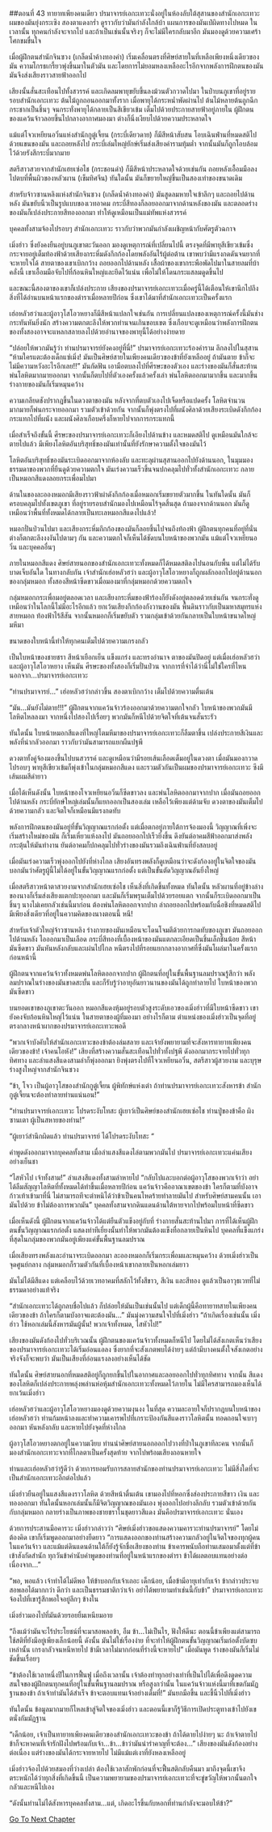 ##ตอนที่ 43 ทายาทเพียงคนเดียว
ปรมาจารย์เอกะเทวะนั่งอยู่ในห้องลับใต้สุสานของสำนักเอกะเทวะ ผมของมันยุ่งกระเซิง สองตาแดงกร่ำ ดูราวกับว่ามันกำลังใกล้บ้า แผนการของมันเป๋ผิดทางไปหมด ในเวลานั้น ทุกคนกำลังจะจากไป และถ้าเป็นเช่นนั้นจริงๆ ก็จะไม่มีใครกลับมาอีก มันมองดูด้วยความเศร้าโศกขมขื่นใจ 

เมื่อผู้ฝึกตนสำนักจินซวง (เกล็ดน้ำค้างทองคำ) เริ่มเคลื่อนตรงที่ศิษย์สายในที่เหลือเพียงหนึ่งเดียวของมัน ความโกรธเกรี้ยวพุ่งขึ้นมาในตัวมัน และโดยการไม่ยอมหลงเหลืออะไรอีกจากพลังการฝึกตนของมัน มันจึงส่งเสียงราวสายฟ้าออกไป

เสียงนั้นสั่นสะเทือนไปทั้งสวรรค์ และเกิดลมพายุขยับขึ้นลงม้วนตัวกวาดไปมา ในป่าบนภูเขาที่อยู่รายรอบสำนักเอกะเทวะ ต้นไม้ถูกถอนออกมาทั้งราก เมื่อพายุได้กระหน่ำพัดผ่านไป ต้นไม้หลายต้นถูกฉีกกระชากเป็นชิ้นๆ จนกระทั่งพายุได้กลายเป็นสีเขียวเข้ม เต็มไปด้วยประกายสายฟ้าอยู่ภายใน ผู้ฝึกตนของแคว้นจ้าวลอยขึ้นไปกลางอากาศมองมา ต่างก็นิ่งเงียบไปด้วยความประหลาดใจ

แม้แต่โจวเหยียนอวิ๋นแห่งสำนักกูตู๋เจี้ยน (กระบี่เดียวดาย) ก็มีสีหน้าสับสน โอบเฉินฟ่านที่หมดสติไปด้วยแขนของมัน และถอยหลังไป กระบี่เล่มใหญ่ยักษ์เริ่มส่งเสียงคำรามทุ้มต่ำ จากนั้นมันก็ถูกโอบล้อมไว้ด้วยรังสีกระบี่มากมาย

สตรีสาวสวยจากสำนักเฮยเซ่อไช (กระชอนดำ) ก็มีสีหน้าประหลาดใจด้วยเช่นกัน ถอยหลังเอื้อมมือลงไปตบที่พื้นผิวของหลัวผาน (เข็มทิศจีน) ทันใดนั้น มันก็ขยายใหญ่ขึ้นเป็นสองเท่าของขนาดเดิม

สำหรับจ้าวซานหลิงแห่งสำนักจินซวง (เกล็ดน้ำค้างทองคำ) มันสูดลมหายใจเข้าลึกๆ และถอยไปด้านหลัง มันขยับนิ้วเป็นรูปแบบของเวทอาคม กระบี่สีทองก็ลอยออกมาจากด้านหลังของมัน และตลอดร่างของมันก็เปล่งประกายสีทองออกมา ทำให้ดูเหมือนเป็นแม่ทัพแห่งสวรรค์

บุคคลทั้งสามจ้องไปรอบๆ สำนักเอกะเทวะ ราวกับว่าพวกมันกำลังเผชิญหน้ากับศัตรูตัวฉกาจ

เมิ่งฮ่าว ซึ่งยังคงยืนอยู่บนภูเขาตะวันออก มองดูเหตุการณ์ที่เปลี่ยนไปนี้ ตรงจุดที่มีพายุสีเขียวเข้มซึ่งกระจายอยู่เต็มท้องฟ้าด้วยเสียงกระหึ่มดังกึกก้องโดยพลังอันไร้ผู้ต่อต้าน เขาพบว่ามีแรงกดดันจนยากที่จะหายใจได้ สายตาของเขาเบิกกว้าง ถอยออกไปด้านหลัง เสื้อผ้าของเขากระพือพัดไปมาในสายลมที่บ้าคลั่งนี้ เขาเอื้อมมือจับไปที่ก้อนหินใหญ่และยึดไว้แน่น เพื่อไม่ให้โดนกระแสลมดูดขึ้นไป

และขณะนี้สองตาของเขาก็เปล่งประกาย เสียงของปรมาจารย์เอกะเทวะเมื่อครู่นี้ได้เตือนให้เขานึกไปถึงสิ่งที่ได้อ่านบนหน้าแรกของตำราเมื่อหลายปีก่อน ซึ่งเขาได้มาที่สำนักเอกะเทวะเป็นครั้งแรก

เฮ่อหลัวฮว่าและผู้อาวุโสโอวหยางก็มีสีหน้าแปลกใจเช่นกัน การเปลี่ยนแปลงของเหตุการณ์ครั้งนี้มันช่างกระทันหันยิ่งนัก สร้างความตกตะลึงให้พวกท่านจนเกินขอบเขต ซึ่งเกือบจะดูเหมือนว่าพลังการฝึกตนของทั้งสองอาจจะแหลกสลายลงไปด้วยอำนาจของพายุนี้ได้อย่างง่ายดาย

“ปล่อยให้พวกมันรู้ว่า ท่านปรมาจารย์ยังคงอยู่ที่นี่!” ปรมาจารย์เอกะเทวะร้องคำราม ลึกลงไปในสุสาน “ห้ามใครแตะต้องเด็กแซ่เมิ่ง! มันเป็นศิษย์สายในเพียงคนเดียวของข้าที่ยังเหลืออยู่ ถ้ามันตาย ข้าก็จะไม่มีความหวังอะไรอีกเลย!!” มันกัดฟัน เอามือตบลงไปที่ศีรษะของตัวเอง และร่างของมันก็สั่นสะท้าน พ่นโลหิตมากมายออกมา จากนั้นก็ตบไปที่ตัวเองครั้งแล้วครั้งเล่า พ่นโลหิตออกมามากขึ้น และมากขึ้น ร่างกายของมันก็เริ่มหมุนคว้าง

ความเกลียดชังปรากฎขึ้นในดวงตาของมัน หลังจากที่ตบตัวเองไปเจ็ดหรือแปดครั้ง โลหิตจำนวนมากมายก็พ่นกระจายออกมา รวมตัวเข้าด้วยกัน จากนั้นก็พุ่งตรงไปที่ผนังศิลาด้วยเสียงระเบิดดังกึกก้อง กระแทกไปที่ผนัง และผนังศิลาเกือบครึ่งก็หายไปจากการกระแทกนี้

เมื่อสำเร็จถึงขั้นนี้ ศีรษะของปรมาจารย์เอกะเทวะก็เอียงไปด้านข้าง และหมดสติไป ดูเหมือนมันใกล้จะตายไปแล้ว มีเพียงโลหิตอันบริสุทธิ์ของมันเท่านั้นที่ยังรักษาความตั้งใจของมันไว้

โลหิตอันบริสุทธิ์ของมันระเบิดออกมาจากห้องลับ และทะลุผ่านสุสานออกไปยังด้านนอก, ในมุมมองธรรมดาของพวกที่ยืนดูด้วยความตกใจ มันเร่งความเร็วขึ้นจนปกคลุมไปทั่วทั้งสำนักเอกะเทวะ กลายเป็นหมอกสีแดงลอยกระเพื่อมไปมา 

ด้านในของละอองหมอกมีเสียงราวฟ้าผ่าดังกึกก้องเมื่อหมอกเริ่มขยายตัวมากขึ้น ในทันใดนั้น มันก็ครอบคลุมไปทั้งเขตภูเขา ที่อยู่รายรอบสำนักมองไปเหมือนไร้จุดสิ้นสุด ถ้ามองจากด้านนอก มันก็ดูเหมือนว่าพื้นที่ทั้งหมดได้กลายเป็นทะเลหมอกสีแดงไปแล้ว!

หมอกปั่นป่วนไปมา และเสียงกระหึ่มกึกก้องของมันก็ลอยชึ้นไปจนถึงท้องฟ้า ผู้ฝึกตนทุกคนที่อยู่ที่นั่นต่างก็ตกตะลึงงงงันไปตามๆ กัน และความตกใจก็เห็นได้ชัดบนใบหน้าของพวกมัน แม้แต่โจวเหยียนอวิ๋น และบุคคลอื่นๆ

ภายในหมอกสีแดง ศิษย์สายนอกของสำนักเอกะเทวะทั้งหมดก็ได้หมดสติลงไปนอนกับพื้น แต่ไม่ได้รับบาดเจ็บอันใด ในทางกลับกัน เจ้าสำนักเฮ่อหลัวฮว่า และผู้อาวุโสโอวหยางก็ถูกผลักออกไปอยู่ด้านนอกของกลุ่มหมอก ทั้งสองสีหน้าซีดขาวเมื่อมองมาที่กลุ่มหมอกด้วยความตกใจ

กลุ่มหมอกกระเพื่อมอยู่ตลอดเวลา และเสียงกระหึ่มของฟ้าร้องก็ยังดังอยู่ตลอดด้วยเช่นกัน จนกระทั่งดูเหมือนว่าในโลกนี้ไม่มีอะไรอีกแล้ว ยกเว้นเสียงกึกก้องกังวานของมัน พื้นดินราวกับเป็นมหาสมุทรแห่งสายหมอก ท้องฟ้าไร้สีสัน จากนั้นหมอกก็เริ่มขยับตัว รวมกลุ่มเข้าด้วยกันกลายเป็นใบหน้าขนาดใหญ่มหึมา

ขนาดของใบหน้านี้ทำให้ทุกคนเต็มไปด้วยความเกรงกลัว

เป็นใบหน้าของชายชรา สีหน้าเยือกเย็น แข็งแกร่ง และทรงอำนาจ ตาของมันปิดอยู่ แต่เมื่อเฮ่อหลัวฮว่า และผู้อาวุโสโอวหยาง เห็นมัน ศีรษะของทั้งสองก็เริ่มปั่นป่วน จากการที่จำได้ว่านี่ไม่ใช่ใครที่ไหนนอกจาก…ปรมาจารย์เอกะเทวะ

“ท่านปรมาจารย์…” เฮ่อหลัวฮว่ากล่าวขึ้น สองตาเบิกกว้าง เต็มไปด้วยความตื่นเต้น

“มัน…มันยังไม่ตาย!!!” ผู้ฝึกตนจากแคว้นจ้าวร้องออกมาด้วยความตกใจกลัว ใบหน้าของพวกมันมีโลหิตไหลลงมา จากหนึ่งไปสองไปเรื่อยๆ พวกมันก็หนีไปด้วยจิตใจที่เต้นจนสั่นระรัว

ทันใดนั้น ใบหน้าหมอกสีแดงที่ใหญ่โตมหึมาของปรมาจารย์เอกะเทวะก็ลืมตาขึ้น เปล่งประกายสีเงินและพลังที่น่ากลัวออกมา ราวกับว่ามันสามารถแยกผืนปฐพี

ดวงตาทั้งคู่จ้องมองขึ้นไปบนสวรรค์ และดูเหมือนว่ามีรอยเส้นเลือดเต็มอยู่ในดวงตา เมื่อมันมองกวาดไปรอบๆ พายุสีเขียวเข้มก็พุ่งเข้าในกลุ่มหมอกสีแดง และรวมตัวกันเป็นผมของปรมาจารย์เอกะเทวะ ซึงมีเส้นผมสีดำยาว

เมื่อได้เห็นดังนั้น ใบหน้าของโจวเหยียนอวิ๋นก็ซีดขาวลง และพ่นโลหิตออกมาจากปาก เมื่อมันถอยออกไปด้านหลัง กระบี่ยักษ์ใหญ่เล่มนั้นก็แยกออกเป็นสองเล่ม เหลือไว้เพียงแต่ด้ามจับ ดวงตาของมันเต็มไปด้วยความกลัว และจิตใจก็เหมือนมีแรงกดทับ 

พลังการฝึกตนของมันอยู่ที่ขั้นวิญญาณแรกก่อตั้ง แต่เมื่อตกอยู่ภายใต้การจ้องมองนี้ วิญญาณที่เพิ่งจะเริ่มสร้างใหม่ของมัน ก็เริ่มเหี่ยวแห้งลงไป มันถอยออกไปเร็วยิ่งขึ้น ดึงยันต์อาคมสีฟ้าออกมาส่งพลังกระตุ้นให้มันทำงาน ยันต์อาคมก็ปกคลุมไปทั่วร่างของมันรวมถึงเฉินฟ่านที่ยังสลบอยู่ 

เมื่อมันเร่งความเร็วพุ่งออกไปยังที่ห่างไกล เสียงอันทรงพลังก็ดูเหมือนว่าจะดังก้องอยู่ในจิตใจของมัน บอกมันว่าศัตรูผู้นี้ไม่ได้อยู่ในขั้นวิญญาณแรกก่อตั้ง แต่เป็นขั้นตัดวิญญาณอันยิ่งใหญ่

เมื่อสตรีสาวหน้าตาสวยงามจากสำนักเฮยเซ่อไช เห็นสิ่งที่เกิดขึ้นทั้งหมด ทันใดนั้น หลัวผานที่อยู่ข้างล่างของนางก็เริ่มส่งเสียงแตกปะทุออกมา และมันก็เริ่มพรุนเต็มไปด้วยรอยแตก จากนั้นก็ระเบิดออกมาเป็นชิ้นๆ นางไม่เคยกลัวเช่นนี้มาก่อน ต้องพ่นโลหิตออกจากปาก ล่าถอยออกไปพร้อมกับฉื่อชิงที่หมดสติไป มีเพียงสิ่งเดียวที่อยู่ในความคิดของนางตอนนี้ หนี!

สำหรับเจ้าตัวใหญ่จ้าวซานหลิง ร่างกายของมันเหมือนจะโดนโจมตีด้วยการกดทับของภูเขา มันถอยออกไปด้านหลัง ไอออกมาเป็นเลือด กระบี่สีทองที่เบื้องหน้าของมันแตกละเอียดเป็นชิ้นเล็กชิ้นน้อย สีหน้ามันซีดขาว มันหันหลังกลับและเผ่นไปไกล หนีตรงไปที่รอยแยกกลางอากาศที่ซึ่งมันโผล่มาในครั้งแรกก่อนหน้านี้

ผู้ฝึกตนจากแคว้นจ้าวทั้งหมดพ่นโลหิตออกจากปาก ผู้ฝึกตนที่อยู่ในขั้นพื้นฐานลมปราณรู้สึกว่า พลังลมปราณในร่างของมันขาดสะบั้น และก็รับรู้ว่าอายุอันยาวนานของมันได้ถูกทำลายไป ใบหน้าของพวกมันซีดขาว

บนยอดเขาของภูเขาตะวันออก หมอกสีแดงหุ้มอยู่รอบตัวสูงระดับเอวของเมิ่งฮ่าวที่มีใบหน้าซีดขาว เขายังคงจับก้อนหินใหญ่ไว้แน่น ในสายตาของผู้ที่มองมา อย่างไรก็ตาม ตำแหน่งของเมิ่งฮ่าวเป็นจุดที่อยู่ตรงกลางหน้าผากของปรมาจารย์เอกะเทวะพอดี

“พวกเจ้าบังคับให้สำนักเอกะเทวะของข้าต้องล่มสลาย และเจ้ายังพยายามที่จะสังหารทายาทเพียงคนเดียวของข้า! เจ้าคนโอหัง!” เสียงที่สร้างความสั่นสะเทือนไปทั่วทั้งปฐพี ดังออกมากระจายไปทั่วทุกทิศทาง และลำแสงสีแดงสามลำก็พุ่งออกมา ยิงพุ่งตรงไปที่โจวเหยียนอวิ๋น, สตรีสาวผู้สวยงาม และบุรุษร่างสูงใหญ่จากสำนักจินซวง

“ข้า, โจว เป็นผู้อาวุโสของสำนักกูตู๋เจี้ยน ผู้พิทักษ์แห่งเต๋า ถ้าท่านปรมาจารย์เอกะเทวะสังหารข้า สำนักกูตู๋เจี้ยนจะต้องทำลายท่านแน่นอน!”

“ท่านปรมาจารย์เอกะเทวะ โปรดระงับโทสะ ผู้เยาว์เป็นศิษย์ของสำนักเฮยเซ่อไช ท่านปู่ของข้าคือ ผิงซานเตา ผู้เป็นสหายของท่าน!”

“ผู้เยาว์สำนึกผิดแล้ว ท่านปรมาจารย์ ได้โปรดระงับโทสะ “

คำพูดดังออกมาจากบุคคลทั้งสาม เมื่อลำแสงสีแดงไล่ตามพวกมันไป ปรมาจารย์เอกะเทวะแค่นเสียงอย่างเย็นชา

“ไสหัวไป เจ้าทั้งสาม!” ลำแสงสีแดงทั้งสามลำหายไป “กลับไปและบอกต่อผู้อาวุโสของพวกเจ้าว่า อย่าได้ลืมสัญญาโลหิตที่ทั้งหมดได้ทำขึ้นเมื่อหลายปีก่อน แคว้นจ้าวคืออาณาเขตของข้า ใครก็ตามที่บังอาจก้าวเท้าเข้ามาที่นี่ ไม่สามารถทีจะตำหนิได้ว่าข้าเป็นคนโหดร้ายทำลายมันไป สำหรับศิษย์สามคนนั้น เอามันไปด้วย ข้าไม่ต้องการพวกมัน” บุคคลทั้งสามจากดินแดนด้านใต้หายจากไปพร้อมใบหน้าที่ซีดขาว

เมื่อเห็นดังนี้ ผู้ฝึกตนจากแคว้นจ้าวได้แต่ยืนตัวแข็งอยู่กับที่ ร่างกายสั่นสะท้านไปมา การที่ได้เห็นผู้ฝึกตนขั้นวิญญาณแรกก่อตั้ง แสดงท่าทีเยี่ยงนั้นทำให้พวกมันต้องแข็งทื่อกลายเป็นหินไป บุคคลที่แข็งแกร่งที่สุดในกลุ่มของพวกมันอยู่เพียงแค่ขั้นพื้นฐานลมปราณ

เมื่อเสียงทรงพลังและอำนาจระเบิดออกมา ละอองหมอกก็เริ่มกระเพื่อมและหมุนคว้าง ด้วยเมิ่งฮ่าวเป็นจุดศูนย์กลาง กลุ่มหมอกก็รวมตัวกันที่เบื้องหน้าเขากลายเป็นหอกเล่มยาว

มันไม่ได้มีสีแดง แต่เคลือบไว้ด้วยเวทอาคมที่สลักไว้ทั้งสีขาว, สีเงิน และสีทอง ดูแล้วเป็นอาวุธเวทที่ไม่ธรรมดาอย่างแท้จริง

“สำนักเอกะเทวะได้ถูกลบชื่อไปแล้ว ก็ปล่อยให้มันเป็นเช่นนั้นไป แต่เด็กผู้นี้คือทายาทสายในเพียงคนเดียวของข้า ถ้าใครก็ตามบังอาจแตะต้องมัน…” มันมุ่งความสนใจไปที่เมิ่งฮ่าว “ถ้าเกิดเรื่องเช่นนั้น เมิ่งฮ่าว ใช้หอกเล่มนี้สังหารมันผู้นั้น! พวกเจ้าทั้งหมด, ไสหัวไป!”

เสียงของมันดังก้องไปทั่วบริเวณนั้น ผู้ฝึกตนของแคว้นจ้าวทั้งหมดก็หนีไป โดยไม่ได้สังเกตเห็นว่าเสียงของปรมาจารย์เอกะเทวะได้เริ่มอ่อนแอลง ซึ่งยากที่จะสังเกตพบได้ง่ายๆ แต่ถ้ามีบางคนตั้งใจสังเกตอย่างจริงจังก็จะพบว่า มันเป็นเสียงที่อ่อนแรงลงอย่างเห็นได้ชัด

ทันใดนั้น ศิษย์สายนอกที่หมดสติอยู่ก็ถูกยกขึ้นไปในอากาศและลอยออกไปทั่วทุกทิศทาง จากนั้น สีแดงของโลหิตก็เปล่งประกายพลุ่งพล่านห่อหุ้มสำนักเอกะเทวะทั้งหมดไว้ภายใน ไม่มีใครสามารถมองเห็นได้ ยกเว้นเมิ่งฮ่าว

เฮ่อหลัวฮว่าและผู้อาวุโสโอวหยางมองดูด้วยความงุนงง ในที่สุด ความละอายใจก็ปรากฎบนใบหน้าของเฮ่อหลัวฮว่า ท่านก้มหน้าลงและทำความเคารพไปที่เกราะป้องกันสีแดงราวโลหิตนั้น ทอดถอนใจเบาๆ ออกมา หันหลังกลับ และหายไปยังจุดที่ห่างไกล

ผู้อาวุโสโอวหยางตกอยู่ในความเงียบ ท่านนำศิษย์สายนอกออกไปวางที่ป่าในภูเขาทีละคน จากนั้นก็มองสำนักเอกะเทวะจากที่ไกลตาเป็นครั้งสุดท้าย จากไปพร้อมเสียงถอนหายใจ

ท่านและเฮ่อหลัวฮว่ารู้ดีว่า ด้วยการยอมรับการสลายสำนักของท่านปรมาจารย์เอกะเทวะ ไม่มีสิ่งใดที่จะเป็นสำนักเอกะเทวะอีกต่อไปแล้ว

เมิ่งฮ่าวยืนอยู่ในแสงสีแดงราวโลหิต ด้วยสีหน้าตื่นเต้น เขามองไปที่หอกซึ่งส่องประกายสีขาว เงิน และทองออกมา ทันใดนั้นหอกเล่มนั้นก็มีจิตวิญญาณของมันเอง พุ่งออกไปอย่างลึกลับ รวมตัวเข้าด้วยกันกับกลุ่มหมอก กลายร่างเป็นภาพของชายชราในชุดยาวสีแดง มันคือปรมาจารย์เอกะเทวะ นั่นเอง

ด้วยการประสานมือคารวะ เมิ่งฮ่าวกล่าวว่า “ศิษย์เมิ่งฮ่าวขอแสดงความคารวะท่านปรมาจารย์” โดยไม่ต้องคิด เขาก็เริ่มพูดออกมาอย่างยืดยาว “การแสดงออกของท่านสร้างความกลัวอยู่ในจิตใจของทุกผู้คนในแคว้นจ้าว และแม้แต่ดินแดนด้านใต้ก็ยังรู้จักชื่อเสียงของท่าน ข้าเคารพนับถือท่านเสมอมาตั้งแต่ที่ข้าเข้าสังกัดสำนัก ทุกวันข้าคำนับคำพูดของท่านที่อยู่ในหน้าแรกของตำรา ข้าได้ผลตอบแทนอย่างต่อเนื่องจาก…”

“พอ, พอแล้ว เจ้าทำได้ไม่ดีพอ ให้ข้าบอกกับเจ้าเถอะ เด็กน้อย, เมื่อข้ามีอายุเท่ากับเจ้า ข้ากล่าวประจบสอพลอได้มากกว่า ดีกว่า และเป็นธรรมชาติกว่าเจ้า อย่าได้พยายามทำเช่นนี้กับข้า” ปรมาจารย์เอกะเทวะ จ้องไปที่เขารู้สึกพอใจอยู่ลึกๆ ข้างใน

เมิ่งฮ่าวมองไปที่มันด้วยรอยยิ้มเหนียมอาย

“ถึงแม้ว่ามันจะไร้ประโยชน์ที่จะมาสอพลอข้า, อืม ข้า…ไม่เป็นไร, ฟังให้ดีนะ ตอนนี้ข้าเพียงแต่สามารถใช้สติที่ยังมีอยู่เพียงเล็กน้อยนี้ ดังนั้น มันไม่ใช่เรื่องง่าย ที่จะทำให้ผู้ฝึกตนขั้นวิญญาณเริ่มก่อตั้งบัดซบเหล่านั้น เกรงกลัวจนหนีหายไป ข้ามีเวลาไม่มากก่อนที่ร่างนี้จะหายไป” เมื่อมันพูด ร่างของมันก็เริ่มไม่ชัดขึ้นเรื่อยๆ 

“ข้าต้องใช้เวลาหนึ่งปีในการฟื้นฟู เมื่อถึงเวลานั้น เจ้าต้องทำทุกอย่างเท่าที่เป็นไปได้เพื่อดึงดูดความสนใจของผู้ฝึกตนทุกคนที่อยู่ในขั้นพื้นฐานลมปราณ หรือสูงกว่านั้น ในแคว้นจ้าวแห่งนี้มาที่เขตกัมมัฏฐานของข้า ถ้าเจ้าทำมันได้สำเร็จ ข้าจะตอบแทนเจ้าอย่างเต็มที่!” มันยกมือขึ้น และชี้นิ้วไปที่เมิ่งฮ่าว

ทันใดนั้น ข้อมูลมากมายก็ไหลเข้าสู่จิตใจของเมิ่งฮ่าว และตอนนี้เขาก็รู้วิธีการเปิดประตูทางเข้าไปยังเขตนั่งกัมมัฏฐาน

“เด็กน้อย, เจ้าเป็นทายาทเพียงคนเดียวของสำนักเอกะเทวะของข้า ถ้าได้ตายไปง่ายๆ นะ ถ้าเจ้าตายไป ข้าก็จะหาคนที่เจ้ารักฝังไปพร้อมกับเจ้า…ข้า…ข้าว่ามันน่ารำคาญที่จะต้อง…” เสียงของมันดังก้องอย่างต่อเนื่อง แต่ร่างของมันได้กระจายหายไป ไม่มีแม้แต่เงาที่ยังหลงเหลืออยู่

เมิ่งฮ่าวจ้องไปด้วยสมองที่ว่างเปล่า ต้องใช้เวลาสักพักก่อนที่จะฟื้นสติกลับคืนมา มาถึงจุดนี้เขาจึงตระหนักได้ว่าทุกสิ่งที่เกิดขึ้นนี้ เป็นความพยายามของปรมาจารย์เอกะเทวะที่จะขู่ขวัญให้พวกนั้นตกใจกลัวและหนีไปเอง

“ดังนั้นท่านไม่ได้สังหารบุคคลทั้งสาม…แต่, เกิดอะไรขึ้นกับหอกที่ท่านกำลังจะมอบให้ข้า?”


[Go To Next Chapter]( ./44.md)